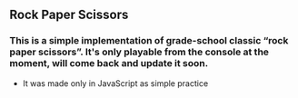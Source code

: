 ## Rock Paper Scissors

### This is a simple implementation of grade-school classic “rock paper scissors”. It's only playable from the console at the moment, will come back and update it soon.

- It was made only in JavaScript as simple practice